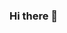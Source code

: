 ### Hi there 👋

<!--
**Annamoreiraa/Annamoreiraa** is a ✨ _special_ ✨ repository because its `README.md` (this file) appears on your GitHub profile.

Here are some ideas to get you started:

- 🔭 I’m currently looking for new tech talents
- 🌱 I’m currently learning a lot more about tech sourcing
- 📫 You can reach me throughout my LinkedIn: https://www.linkedin.com/in/anna-flavia-moreira-bbb4201b6/
- 😄 Pronouns: She/Her
-->

